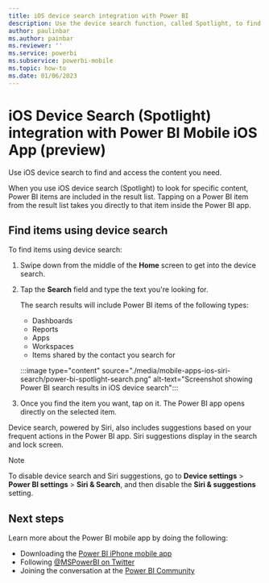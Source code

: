 ```yaml
---
title: iOS device search integration with Power BI
description: Use the device search function, called Spotlight, to find and access the content you need in Power BI.
author: paulinbar
ms.author: painbar
ms.reviewer: ''
ms.service: powerbi
ms.subservice: powerbi-mobile
ms.topic: how-to
ms.date: 01/06/2023
---
```


# iOS Device Search (Spotlight) integration with Power BI Mobile iOS App (preview)

Use iOS device search to find and access the content you need.

When you use iOS device search (Spotlight) to look for specific content, Power BI items are included in the result list. Tapping on a Power BI item from the result list takes you directly to that item inside the Power BI app.

## Find items using device search

To find items using device search:

1. Swipe down from the middle of the **Home** screen to get into the device search.

2. Tap the **Search** field and type the text you're looking for.

   The search results will include Power BI items of the following types:

    * Dashboards
    * Reports
    * Apps
    * Workspaces
    * Items shared by the contact you search for

    :::image type="content" source="./media/mobile-apps-ios-siri-search/power-bi-spotlight-search.png" alt-text="Screenshot showing Power BI search results in iOS device search":::

3. Once you find the item you want, tap on it. The Power BI app opens directly on the selected item.

Device search, powered by Siri, also includes suggestions based on your frequent actions in the Power BI app. Siri suggestions display in the search and lock screen.

>[!NOTE]
>To disable device search and Siri suggestions, go to **Device settings** > **Power BI settings** > **Siri & Search**,
>and then disable the **Siri & suggestions** setting.
>

## Next steps

Learn more about the Power BI mobile app by doing the following:

* Downloading the [Power BI iPhone mobile app](https://go.microsoft.com/fwlink/?LinkId=522062)
* Following [@MSPowerBI on Twitter](https://twitter.com/MSPowerBI)
* Joining the conversation at the [Power BI Community](https://community.powerbi.com/)
